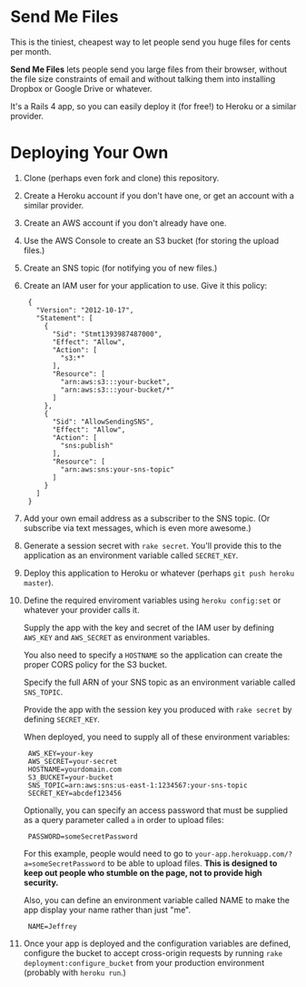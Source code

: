 # Send Me Files

This is the tiniest, cheapest way to let people send you huge files
for cents per month.

__Send Me Files__ lets people send you large files from their
browser, without the file size constraints of email and without talking them
into installing Dropbox or Google Drive or whatever.

It's a Rails 4 app, so you can easily deploy it (for free!) to Heroku or a similar provider.

# Deploying Your Own

1. Clone (perhaps even fork and clone) this repository.
2. Create a Heroku account if you don't have one, or get an account with a similar provider.
3. Create an AWS account if you don't already have one.
4. Use the AWS Console to create an S3 bucket (for storing the upload files.)
5. Create an SNS topic (for notifying you of new files.)
6. Create an IAM user for your application to use. Give it this policy:

        {
          "Version": "2012-10-17",
          "Statement": [
            {
              "Sid": "Stmt1393987487000",
              "Effect": "Allow",
              "Action": [
                "s3:*"
              ],
              "Resource": [
                "arn:aws:s3:::your-bucket",
                "arn:aws:s3:::your-bucket/*"
              ]
            },
            {
              "Sid": "AllowSendingSNS",
              "Effect": "Allow",
              "Action": [
                "sns:publish"
              ],
              "Resource": [
                "arn:aws:sns:your-sns-topic"
              ]
            }
          ]
        }

7. Add your own email address as a subscriber to the SNS topic. (Or subscribe via text messages, which is even more awesome.)
8. Generate a session secret with `rake secret`. You'll provide this to the application as an environment variable called `SECRET_KEY`.
8. Deploy this application to Heroku or whatever (perhaps `git push heroku master`).
9. Define the required enviroment variables using `heroku config:set` or whatever your provider calls it.

    Supply the app with the key and secret of the IAM user by defining
    `AWS_KEY` and `AWS_SECRET` as environment variables.
    
    You also need to specify a `HOSTNAME` so the application can create
    the proper CORS policy for the S3 bucket.
    
    Specify the full ARN of your SNS topic as an environment variable
    called `SNS_TOPIC`.
    
    Provide the app with the session key you produced with `rake secret`
    by defining `SECRET_KEY`.
    
    When deployed, you need to supply all of these environment variables:
    
        AWS_KEY=your-key
        AWS_SECRET=your-secret
        HOSTNAME=yourdomain.com
        S3_BUCKET=your-bucket
        SNS_TOPIC=arn:aws:sns:us-east-1:1234567:your-sns-topic
        SECRET_KEY=abcdef123456

    Optionally, you can specify an access password that must be supplied as
    a query parameter called `a` in order to upload files:

        PASSWORD=someSecretPassword
    
    For this example, people would need to go to `your-app.herokuapp.com/?a=someSecretPassword` to be able to upload files. __This is designed to keep out people who stumble on the page, not to provide high security.__
    
    Also, you can define an environment variable called NAME to make the app display your name rather than just "me".
    
        NAME=Jeffrey

10. Once your app is deployed and the configuration variables are defined, configure the bucket to accept cross-origin requests by running `rake deployment:configure_bucket` from your production environment (probably with `heroku run`.)

